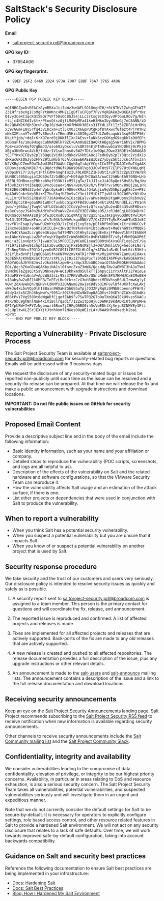 # SaltStack's Security Disclosure Policy

**Email**
- saltproject-security.pdl@broadcom.com

**GPG key ID:**
- 37654A06

**GPG key fingerprint:**
- `99EF 26F2 6469 2D24 973A 7007 E8BF 76A7 3765 4A06`

**GPG Public Key**

```
-----BEGIN PGP PUBLIC KEY BLOCK-----

mQINBGZpxDsBEACz8yoRBXaJiifaWz3wd4FLSO18mgH7H/+0iNTbV1ZwhgGEtWTF
Z31HfrsbxVgICoMgFYt8WKnc4MHZLIgDfTuCFQpf7PV/VqRBAknZwQKEAjHfrYNz
Q1vy3CeKC1qcKQISEQr7VFf58sOC8GJ54jLLc2rCsg9cXI6yvUFtGwL9Qv7g/NZn
rtLjc4NZIKdIvSt+/PtooQtsz0jfLMdMpMFa41keH3MknIbydBUnGj7eC8ANN/iD
Re2QHAW2KfQh3Ocuh/DpJ0/dwbzXmXfMWHk30E+s31TfdLiFt1Iz5kZDF8iHrDMq
x39/GGmF10y5rfq43V1Ucxm+1tl5Km0JcX6GpPUtgRpfUYAxwxfGfezt4PjYRYH2
mNxXXPLsnVTvdWPTvS0msSrcTHmnU5His38I6goXI7dLZm0saqoWi3sqEQ8TPS6/
DkLtYjpb/+dql+KrXD7erd3j8KKflIXn7AEsv+luNk6czGOKgdG9agkklzOHfEPc
xOGmaFfe/1mu8HxgaCuhNAQWlk79ZC+GAm0sBZIQAQRtABgag5vWr16hVix7BPMG
Fp8+caOVv6qfQ7gBmJ3/aso6OzyOxsluVxQRt94EjPTm0xuwb1aYNJOhEj9cPkjQ
XBjo3KN0rwcAViR/fdUzrIV1sn2hms0v5WZ+TDtz1w0OpLZOwe23BDE1+QARAQAB
tEJTYWx0IFByb2plY3QgU2VjdXJpdHkgVGVhbSA8c2FsdHByb2plY3Qtc2VjdXJp
dHkucGRsQGJyb2FkY29tLmNvbT6JAlcEEwEKAEEWIQSZ7ybyZGktJJc6cAfov3an
N2VKBgUCZmnEOwIbAwUJB4TOAAULCQgHAgIiAgYVCgkICwIEFgIDAQIeBwIXgAAK
CRDov3anN2VKBk7rD/9QdcYdNGfk96W906HlVpb3JCwT0t9T7ElP97Ot0YN6LqMj
vVQpxWYi7riUSyt1FtlCAM+hmghImzILF9LKDRCZ1H5UStI/u9T53cZpUZtVW/8R
bUNBCl495UcgioIZG5DsfZ/GdBOgY+hQfdgh7HC8a8A/owCt2hHbnth970NQ+LHb
/0ERLfOHRxozgPBhze8Vqf939KlteM5ljgTw/IkJJIsxJi4C6pQntSHvB3/Bq/Nw
Kf3vk3XYFtVibeQODSVvc6useo+SNGV/wsK/6kvh/vfP9Trv/GMOn/89Bj2aL1PR
M382E6sDB9d22p4ehVgbcOpkwHtr9DGerK9xzfG4aUjLu9qVD5Ep3gqKSsCe+P8z
bpADdVCnk+Vdp3Bi+KI7buSkqfbZ0m9vCY3ei1fMiDiTTjvNliL5QCO6PvYNYiDw
+LLImrQThv55ZRQsRRT7J6A94kwDoI6zcBEalv/aPws0nQHJtgWRUpmy5RcbVu9Z
QBXlUpCzCB+gGaGRE1u0hCfuvkbcG1pXFFBdSUuAK4o4ktiRALVUndELic/PU1nR
jwo/+j0SGw/jTwqVChUfLDZbiAQ2JICoVpZ+e1zQfsxa/yDu2e4D543SvNFHDsxh
bsBeCsopzJSA0n2HAdYvPxOPoWVvZv+U8ZV3EEVOUgsO5//cRJddCgLU89Q4DrkC
DQRmacQ7ARAAsz8jnpfw3DCRxdCVGiqWAtgj8r2gx5n1wJsKsgvyGQdKUtPwlX04
7w13lIDT2DwoXFozquYsTn9XkIoWbVckqo0NN/V7/QxIZIYTqRcFXouHTbXDJm5C
tsvfDlnTsaplyRawPU2mhYg39/lzIt8zIjvy5zo/pElkRP5m03nG+ItrsHN6CCvf
ZiRxme6EQdn+aoHh2GtICL8+c3HvQzTHYKxFn84Ibt3uNxwt+Mu6YhG9tkYMQQk5
SkYA4CYAaw2Lc/g0ee36iqw/5d79M8YcQtHhy5zzqgdEvExjFPdowV1hhFIEkNkM
uqIAknXVesqLLw2hPeYmyhYQqeBKIrWmBhBKX9c0vMYkDDH3T/sSylVhH0QAXP6E
WmLja3E1ov6pt6j7j/wWzC9LSMFDJI2yWCeOE1oea5D89tH6XvsGRTiog62zF/9a
77197iIa0+o91chp4iLkzDvuK8pVujPx8bNsK8jlJ+OW73NmliCVg+hecoFLNsri
/TsBngFNVcu79Q1XfyvoDdR2C09ItCBEZGt6LOlq/+ATUw1aBz6L1hvLBtiR3Hfu
X31YlbxdvVPjlzg6O6GXSfnokNTWv2mVXWTRIrP0RrKvMyiNPXVW7EunUuXI0Axk
Xg3E5kAjKXkBXzoCTCVz/sXPLjvjI0x3Z7obgPpcTi9h5DIX6PFyK/kAEQEAAYkC
PAQYAQoAJhYhBJnvJvJkaS0klzpwB+i/dqc3ZUoGBQJmacQ7AhsMBQkHhM4AAAoJ
EOi/dqc3ZUoGDeAQAKbyiHA1sl0fnvcZxoZ3mWA/Qesddp7Nv2aEW8I3hAJoTVml
ZvMxk8leZgsQJtSsVDNnxeyW+WCIUkhxmd95UlkTTj5mpyci1YrxAltPJ2TWioLe
F2doP8Y+4iGnaV+ApzWG33sLr95z37RKVdMuGk/O5nLMeWnSPA7HHWJCxECMm0SH
uI8aby8w2aBZ1kOMFB/ToEEzLBu9fk+zCzG3uH8QhdciMENVhsyBSULIrmwKglyI
VQwj2dXHyekQh7QEHV+CdKMfs3ZOANwm52OwjaK0dVb3IMFGvlUf4UXXfcXwLAkj
vW+Ju4kLGxVQpOlh1EBain9WOaHZGh6EGuTpjJO32PyRq8iSMNb8coeonoPFWrE/
A5dy3z5x5CZhJ6kyNwYs/9951r30Ct9qNZo9WZwp8AGQVs+J9XEYnZIWXnO1hdKs
dRStPvY7VqS500t8eWqWRfCLgofZAb9Fv7SwTPQ2G7bOuTXmQKAIEkU9vzo5XACu
AtR/9bC9ghNnlNuH4xiViBclrq2dif/I2ZwItpQHjuCDeMKz9kdADRI0tuNPpRHe
QP1YpURW+I+PYZzNgbnwzl6Bxo7jCHFgG6BQ0ih5sVwEDhlXjSejd8CNMYEy3ElL
xJLUpltwXLZSrJEXYjtJtnh0om71NXes0OyWE1cL4+U6WA9Hho6xedjk2bai
=pPmt
-----END PGP PUBLIC KEY BLOCK-----
```

## Reporting a Vulnerability - Private Disclosure Process

The Salt Project Security Team is available at
saltproject-security.pdl@broadcom.com for security-related bug reports or
questions. Emails will be addressed within 3 business days.

We request the disclosure of any security-related bugs or issues be reported
non-publicly until such time as the issue can be resolved and a security-fix
release can be prepared. At that time we will release the fix and make a public
announcement with upgrade instructions and download locations.

**IMPORTANT: Do not file public issues on GitHub for security vulnerabilities**

## Proposed Email Content

Provide a descriptive subject line and in the body of the email include the
following information:

* Basic identity information, such as your name and your affiliation or company.
* Detailed steps to reproduce the vulnerability (POC scripts, screenshots, and
  logs are all helpful to us).
* Description of the effects of the vulnerability on Salt and the related
  hardware and software configurations, so that the VMware Security Team can
  reproduce it.
* How the vulnerability affects Salt usage and an estimation of the attack
  surface, if there is one.
* List other projects or dependencies that were used in conjunction with Salt to
  produce the vulnerability.


## When to report a vulnerability

* When you think Salt has a potential security vulnerability.
* When you suspect a potential vulnerability but you are unsure that it impacts
  Salt.
* When you know of or suspect a potential vulnerability on another project that
  is used by Salt.

## Security response procedure

We take security and the trust of our customers and users very seriously. Our
disclosure policy is intended to resolve security issues as quickly and safely
as is possible.

1.  A security report sent to saltproject-security.pdl@broadcom.com is assigned
    to a team member. This person is the primary contact for questions and will
    coordinate the fix, release, and announcement.

2.  The reported issue is reproduced and confirmed. A list of affected projects
    and releases is made.

3.  Fixes are implemented for all affected projects and releases that are
    actively supported. Back-ports of the fix are made to any old releases that
    are actively supported.

4.  A new release is created and pushed to all affected repositories. The
    release documentation provides a full description of the issue, plus any
    upgrade instructions or other relevant details.

5.  An announcement is made to the
    [salt-users](https://groups.google.com/forum/#!forum/salt-users) and
    [salt-announce](https://groups.google.com/forum/#!forum/salt-announce)
    mailing lists. The announcement contains a description of the issue and a
    link to the full release documentation and download locations.

## Receiving security announcements

Keep an eye on the
[Salt Project Security Announcements](https://saltproject.io/security-announcements/)
landing page. Salt Project recommends subscribing to the
[Salt Project Security RSS feed](https://saltproject.io/security-announcements/index.xml)
to receive notification when new information is available regarding security
announcements.

Other channels to receive security announcements include the
[Salt Community mailing list](https://groups.google.com/forum/#!forum/salt-users)
and the
[Salt Project Community Slack](https://join.slack.com/t/saltstackcommunity/shared_invite/zt-3av8jjyf-oBQ2M0vhXOhJpNpRkPWBvg).

## Confidentiality, integrity and availability

We consider vulnerabilities leading to the compromise of data confidentiality,
elevation of privilege, or integrity to be our highest priority concerns.
Availability, in particular in areas relating to DoS and resource exhaustion, is
also a serious security concern. The Salt Project Security Team takes all
vulnerabilities, potential vulnerabilities, and suspected vulnerabilities
seriously and will investigate them in an urgent and expeditious manner.

Note that we do not currently consider the default settings for Salt to be
secure-by-default. It is necessary for operators to explicitly configure
settings, role based access control, and other resource related features in
Salt to provide a hardened Salt environment. We will not act on any security
disclosure that relates to a lack of safe defaults. Over time, we will work
towards improved safe-by-default configuration, taking into account backwards
compatibility.

## Guidance on Salt and security best practices

Reference the following documentation to ensure Salt best practices are being
implemented in your infrastructure:

- [Docs: Hardening Salt](https://docs.saltproject.io/en/master/topics/hardening.html)
- [Docs: Salt Best Practices](https://docs.saltproject.io/en/master/topics/best_practices.html)
- [Blog: How I Hardened My Salt Environment](https://saltproject.io/blog/how-i-hardened-my-salt-environment/)
